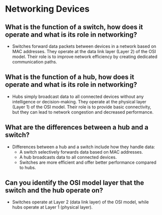 # Networking Devices

## What is the function of a switch, how does it operate and what is its role in networking?

- Switches forward data packets between devices in a network based on MAC addresses. They operate at the data link layer (Layer 2) of the OSI model. Their role is to improve network efficiency by creating dedicated communication paths.

## What is the function of a hub, how does it operate and what is its role in networking?

- Hubs simply broadcast data to all connected devices without any intelligence or decision-making. They operate at the physical layer (Layer 1) of the OSI model. Their role is to provide basic connectivity, but they can lead to network congestion and decreased performance.

## What are the differences between a hub and a switch?

- Differences between a hub and a switch include how they handle data:
  - A switch selectively forwards data based on MAC addresses.
  - A hub broadcasts data to all connected devices.
  - Switches are more efficient and offer better performance compared to hubs.

## Can you identify the OSI model layer that the switch and the hub operate on?

- Switches operate at Layer 2 (data link layer) of the OSI model, while hubs operate at Layer 1 (physical layer).